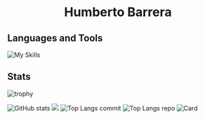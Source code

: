<h1 align="center">Humberto Barrera</h1>



## Languages and Tools
![My Skills](https://skillicons.dev/icons?i=neovim,godot,matlab,r,unity,debian,latex,mysql,nodejs,md,linux,bash,powershell,raspberrypi,python,lua,github,obsidian,ros,c,cpp,cs,go,arduino,js,css,html,git,rust,postman)


## Stats

![trophy](https://github-profile-trophy.vercel.app/?username=humbertobm2&theme=tokyonight&margin-w=10&rank=-D,-?&no-frame=true)

![GitHub stats](http://github-profile-summary-cards.vercel.app/api/cards/stats?username=humbertobm2&theme=tokyonight)
![](http://github-profile-summary-cards.vercel.app/api/cards/productive-time?username=humbertobm2&theme=tokyonight&utcOffset=-6)
![Top Langs commit](http://github-profile-summary-cards.vercel.app/api/cards/most-commit-language?username=humbertobm2&theme=tokyonight)
![Top Langs repo](http://github-profile-summary-cards.vercel.app/api/cards/repos-per-language?username=humbertobm2&theme=tokyonight)
![Card](http://github-profile-summary-cards.vercel.app/api/cards/profile-details?username=humbertobm2&theme=tokyonight)
